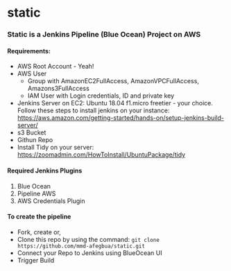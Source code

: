# static

### Static is a Jenkins Pipeline (Blue Ocean) Project on AWS

#### Requirements:
* AWS Root Account - Yeah!
* AWS User
    * Group with AmazonEC2FullAccess, AmazonVPCFullAccess, Amazons3FullAccess
    * IAM User with Login credentials, ID and private key
* Jenkins Server on EC2: Ubuntu 18.04 f1.micro freetier - your choice.
Follow these steps to install jenkins on your instance: https://aws.amazon.com/getting-started/hands-on/setup-jenkins-build-server/
* s3 Bucket
* Githun Repo
* Install Tidy on your server: https://zoomadmin.com/HowToInstall/UbuntuPackage/tidy 

#### Required Jenkins Plugins
1. Blue Ocean
2. Pipeline AWS
3. AWS Credentials Plugin

#### To create the pipeline
* Fork, create or,
* Clone this repo by using the command: ```git clone https://github.com/mmd-afegbua/static.git```
* Connect your Repo to Jenkins using BlueOcean UI
* Trigger Build
